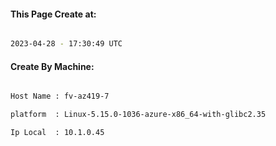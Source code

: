 
   
#### This Page Create at:

```bash

2023-04-28 - 17:30:49 UTC

```

#### Create By Machine:

```bash

Host Name : fv-az419-7

platform  : Linux-5.15.0-1036-azure-x86_64-with-glibc2.35

Ip Local  : 10.1.0.45

```

